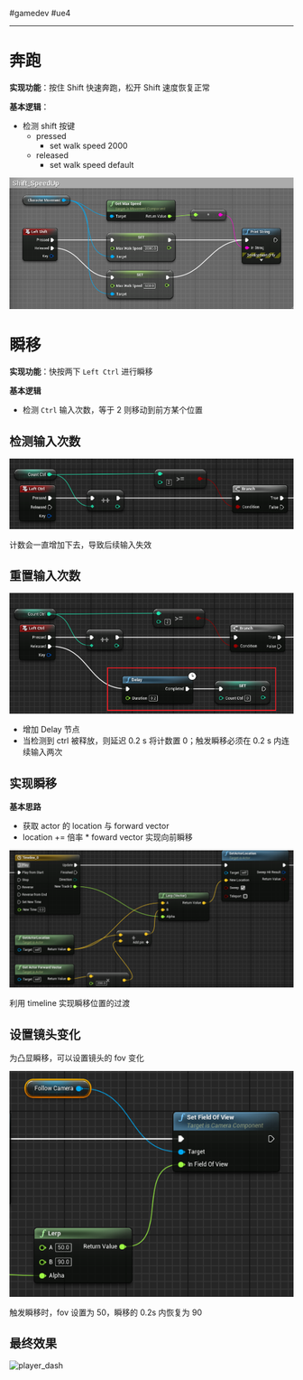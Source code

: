 #gamedev  #ue4 

---

# 奔跑

**实现功能**：按住 Shift 快速奔跑，松开 Shift 速度恢复正常

**基本逻辑**：
- 检测 shift 按键
	- pressed
		- set walk speed 2000
	- released
		- set walk speed default

![](img/Pasted%20image%2020240117233007.png)

# 瞬移

**实现功能**：快按两下 `Left Ctrl` 进行瞬移

**基本逻辑**
- 检测 `Ctrl` 输入次数，等于 2 则移动到前方某个位置

## 检测输入次数

![](img/Pasted%20image%2020240117233210.png)

计数会一直增加下去，导致后续输入失效

## 重置输入次数

![](img/Pasted%20image%2020240117233230.png)

- 增加 Delay 节点
- 当检测到 ctrl 被释放，则延迟 0.2 s 将计数置 0；触发瞬移必须在 0.2 s 内连续输入两次

## 实现瞬移

**基本思路**
- 获取 actor 的 location 与 forward vector
- location += 倍率 * foward vector 实现向前瞬移

![](img/Pasted%20image%2020240117233523.png)

利用 timeline 实现瞬移位置的过渡

## 设置镜头变化

为凸显瞬移，可以设置镜头的 fov 变化

![](img/Pasted%20image%2020240117233623.png)

触发瞬移时，fov 设置为 50，瞬移的 0.2s 内恢复为 90

## 最终效果

![player_dash](img/player_dash.gif)


